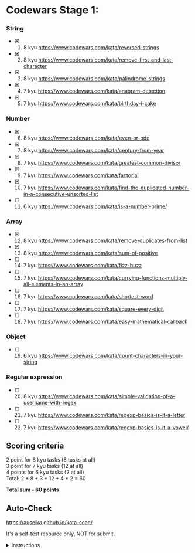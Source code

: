 # Codewars Stage 1:

### String
- [x]  1. 8 kyu https://www.codewars.com/kata/reversed-strings
- [x]  2. 8 kyu https://www.codewars.com/kata/remove-first-and-last-character
- [x]  3. 8 kyu https://www.codewars.com/kata/palindrome-strings
- [x]  4. 7 kyu https://www.codewars.com/kata/anagram-detection
- [x]  5. 7 kyu https://www.codewars.com/kata/birthday-i-cake

### Number
- [x]  6. 8 kyu https://www.codewars.com/kata/even-or-odd
- [x]  7. 8 kyu https://www.codewars.com/kata/century-from-year
- [x]  8. 7 kyu https://www.codewars.com/kata/greatest-common-divisor
- [x]  9. 7 kyu https://www.codewars.com/kata/factorial
- [x]  10. 7 kyu https://www.codewars.com/kata/find-the-duplicated-number-in-a-consecutive-unsorted-list
- [ ]  11. 6 kyu https://www.codewars.com/kata/is-a-number-prime/

### Array
- [x]  12. 8 kyu https://www.codewars.com/kata/remove-duplicates-from-list
- [x]  13. 8 kyu https://www.codewars.com/kata/sum-of-positive
- [ ]  14. 7 kyu https://www.codewars.com/kata/fizz-buzz
- [ ]  15. 7 kyu https://www.codewars.com/kata/currying-functions-multiply-all-elements-in-an-array
- [ ]  16. 7 kyu https://www.codewars.com/kata/shortest-word
- [ ]  17. 7 kyu https://www.codewars.com/kata/square-every-digit
- [ ]  18. 7 kyu https://www.codewars.com/kata/easy-mathematical-callback

### Object
- [ ]  19. 6 kyu https://www.codewars.com/kata/count-characters-in-your-string

### Regular expression 
- [ ]  20. 8 kyu https://www.codewars.com/kata/simple-validation-of-a-username-with-regex
- [ ]  21. 7 kyu https://www.codewars.com/kata/regexp-basics-is-it-a-letter
- [ ]  22. 7 kyu https://www.codewars.com/kata/regexp-basics-is-it-a-vowel/

## Scoring criteria
  2 point for 8 kyu tasks (8 tasks at all)  
  3 point for 7 kyu tasks (12 at all)  
  4 points for 6 kyu tasks (2 at all)  
  Total: 2 * 8 + 3 * 12 + 4 * 2 = 60  

**Total sum - 60 points**

## Auto-Check

  https://auseika.github.io/kata-scan/ 

  It's a self-test resource only, NOT for submit.

<details><summary>Instructions</summary>
<p>

1. Insert the list below into cata scan input.

<pre>
     https://www.codewars.com/kata/reversed-strings
     https://www.codewars.com/kata/remove-first-and-last-character
     https://www.codewars.com/kata/palindrome-strings
     https://www.codewars.com/kata/anagram-detection
     https://www.codewars.com/kata/birthday-i-cake
     https://www.codewars.com/kata/even-or-odd
     https://www.codewars.com/kata/century-from-year
     https://www.codewars.com/kata/greatest-common-divisor
     https://www.codewars.com/kata/factorial
     https://www.codewars.com/kata/find-the-duplicated-number-in-a-consecutive-unsorted-list
     https://www.codewars.com/kata/is-a-number-prime/
     https://www.codewars.com/kata/remove-duplicates-from-list
     https://www.codewars.com/kata/sum-of-positive
     https://www.codewars.com/kata/fizz-buzz
     https://www.codewars.com/kata/currying-functions-multiply-all-elements-in-an-array
     https://www.codewars.com/kata/shortest-word
     https://www.codewars.com/kata/square-every-digit
     https://www.codewars.com/kata/easy-mathematical-callback
     https://www.codewars.com/kata/count-characters-in-your-string
     https://www.codewars.com/kata/simple-validation-of-a-username-with-regex
     https://www.codewars.com/kata/regexp-basics-is-it-a-letter
     https://www.codewars.com/kata/regexp-basics-is-it-a-vowel/
     username
</pre>
2. Change username to your one.

3. Click "Check" to see the result.
</p>
</details>
